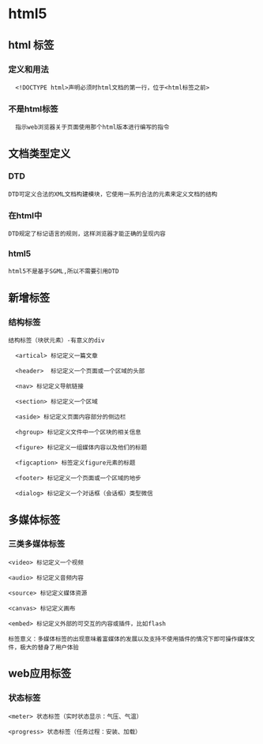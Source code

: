 # html5

## html <!DOCTYPE html> 标签
    
### 定义和用法
    
      <!DOCTYPE html>声明必须时html文档的第一行，位于<html标签之前>
    
### 不是html标签
    
      指示web浏览器关于页面使用那个html版本进行编写的指令
      
## 文档类型定义

### DTD
    
    DTD可定义合法的XML文档构建模块，它使用一系列合法的元素来定义文档的结构

### 在html中
    
    DTD规定了标记语言的规则，这样浏览器才能正确的呈现内容

### html5
    
    html5不是基于SGML,所以不需要引用DTD
    
## 新增标签

### 结构标签

    结构标签（块状元素）-有意义的div
      
      <artical> 标记定义一篇文章
      
      <header>  标记定义一个页面或一个区域的头部
      
      <nav> 标记定义导航链接
      
      <section> 标记定义一个区域
      
      <aside> 标记定义页面内容部分的侧边栏
      
      <hgroup> 标记定义文件中一个区块的相关信息
      
      <figure> 标记定义一组媒体内容以及他们的标题
      
      <figcaption> 标签定义figure元素的标题
      
      <footer> 标记定义一个页面或一个区域的地步
      
      <dialog> 标记定义一个对话框（会话框）类型微信
 
## 多媒体标签

### 三类多媒体标签
    
    <video> 标记定义一个视频
   
    <audio> 标记定义音频内容
    
    <source> 标记定义媒体资源
    
    <canvas> 标记定义画布
    
    <embed> 标记定义外部的可交互的内容或插件，比如flash
    
    标签意义：多媒体标签的出现意味着富媒体的发展以及支持不使用插件的情况下即可操作媒体文件，极大的替身了用户体验
    
## web应用标签

### 状态标签

    <meter> 状态标签（实时状态显示：气压、气温）
    
    <progress> 状态标签（任务过程：安装、加载）
    
